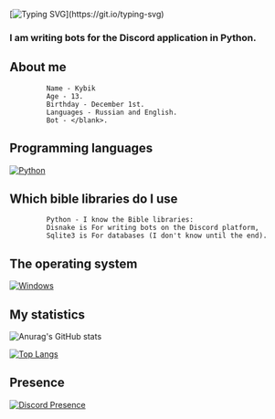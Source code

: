 [![Typing SVG](https://readme-typing-svg.herokuapp.com?color=%e292ee&lines=Hi!+My+name+is+Kybik!)](https://git.io/typing-svg)

### I am writing bots for the Discord application in Python.

## About me
             Name - Kybik 
             Age - 13.
             Birthday - December 1st.
             Languages - Russian and English.
             Bot - </blank>.


## Programming languages
  [![Python](https://img.shields.io/badge/python-3670A0?style=for-the-badge&logo=python&logoColor=ffdd54)](https://www.python.org/)

## Which bible libraries do I use
             Python - I know the Bible libraries:
             Disnake is For writing bots on the Discord platform,
             Sqlite3 is For databases (I don't know until the end).

## The operating system
  [![Windows](https://img.shields.io/badge/Windows-0078D6?style=for-the-badge&logo=windows&logoColor=white)](https://www.microsoft.com/en-us/windows)

## My statistics
![Anurag's GitHub stats](https://github-readme-stats.vercel.app/api?username=Kybikcube&theme=tokyonight&show_icons=true&title_color=gruvbox)

[![Top Langs](https://github-readme-stats.vercel.app/api/top-langs/?username=Kybikcube&layout=donut&theme=tokyonight)](https://github.com/anuraghazra/github-readme-stats)

## Presence

[![Discord Presence](https://lanyard.cnrad.dev/api/939055674615287838)](https://discord.com/users/939055674615287838)


